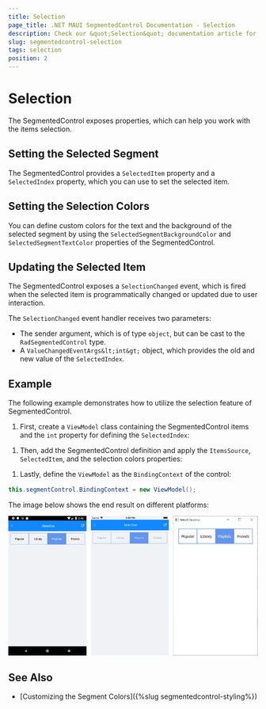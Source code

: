 ```yaml
---
title: Selection
page_title: .NET MAUI SegmentedControl Documentation - Selection
description: Check our &quot;Selection&quot; documentation article for Telerik SegmentedControl for NET MAUI control.
slug: segmentedcontrol-selection
tags: selection
position: 2
---
```


# Selection

The SegmentedControl exposes properties, which can help you work with the items selection.

## Setting the Selected Segment

The SegmentedControl provides a `SelectedItem` property and a `SelectedIndex` property, which you can use to set the selected item.

## Setting the Selection Colors

You can define custom colors for the text and the background of the selected segment by using the `SelectedSegmentBackgroundColor` and `SelectedSegmentTextColor` properties of the SegmentedControl.

## Updating the Selected Item

The SegmentedControl exposes a `SelectionChanged` event, which is fired when the selected item is programmatically changed or updated due to user interaction.

The `SelectionChanged` event handler receives two parameters:
* The sender argument, which is of type `object`, but can be cast to the `RadSegmentedControl` type.
* A `ValueChangedEventArgs&lt;int&gt;` object, which provides the old and new value of the `SelectedIndex`.

## Example

The following example demonstrates how to utilize the selection feature of SegmentedControl.

1. First, create a `ViewModel` class containing the SegmentedControl items and the `int` property for defining the `SelectedIndex`:

<snippet id='segmentcontrol-selection-viewmodel' />


1. Then, add the SegmentedControl definition and apply the `ItemsSource`, `SelectedItem`, and the selection colors properties:

<snippet id='segmentcontrol-selection-xaml' />


1. Lastly, define the `ViewModel` as the `BindingContext` of the control:

 ```C#
this.segmentControl.BindingContext = new ViewModel();
 ```

The image below shows the end result on different platforms:

![SegmentedControl selection](images/segmentcontrol-features-selection-0.png)

## See Also

- [Customizing the Segment Colors]({%slug segmentedcontrol-styling%})
